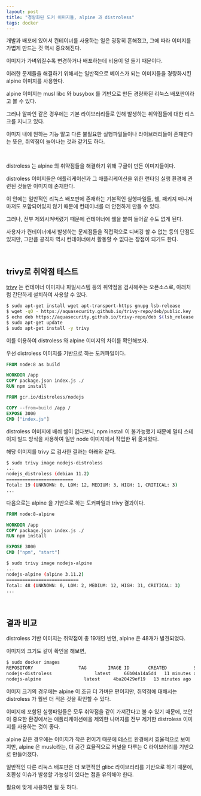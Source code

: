 ```yaml
---
layout: post
title: "경량화된 도커 이미지들, alpine 과 distroless"
tags: docker
---
```


개발과 배포에 있어서 컨테이너를 사용하는 일은 굉장히 흔해졌고, 그에 따라 이미지를 가볍게 만드는 것 역시 중요해진다.

이미지가 가벼워질수록 변경하거나 배포하는데 비용이 덜 들기 때문이다.

이러한 문제들을 해결하기 위해서는 일반적으로 베이스가 되는 이미지들을 경량화시킨 alpine 이미지를 사용한다.

alpine 이미지는 musl libc 와 busybox 를 기반으로 만든 경량화된 리눅스 배포판이라고 볼 수 있다.

그러나 알파인 같은 경우에는 기본 라이브러리들로 인해 발생하는 취약점들에 대한 리스크를 지니고 있다.

이미지 내에 원하는 기능 말고 다른 불필요한 실행파일들이나 라이브러리들이 존재한다는 뜻은, 취약점이 늘어나는 것과 같기도 하다.

<br>

distroless 는 alpine 의 취약점들을 해결하기 위해 구글이 만든 이미지들이다.

distroless 이미지들은 애플리케이션과 그 애플리케이션을 위한 런타임 실행 환경에 관련된 것들만 이미지에 존재한다.

이 안에는 일반적인 리눅스 배포판에 존재하는 기본적인 실행파일들, 쉘, 패키지 매니저마저도 포함되어있지 않기 때문에 컨테이너를 더 안전하게 만들 수 있다.

그러나, 전부 제외시켜버렸기 때문에 컨테이너에 쉘을 붙여 들어갈 수도 없게 된다.

사용자가 컨테이너에서 발생하는 문제점들을 직접적으로 디버깅 할 수 없는 등의 단점도 있지만, 그만큼 공격자 역시 컨테이너에서 활동할 수 없다는 장점이 되기도 한다.

<br>

## trivy로 취약점 테스트

[trivy](https://github.com/aquasecurity/trivy) 는 컨테이너 이미지나 파일시스템 등의 취약점을 검사해주는 오픈소스로, 아래처럼 간단하게 설치하여 사용할 수 있다.

```bash
$ sudo apt-get install wget apt-transport-https gnupg lsb-release
$ wget -qO - https://aquasecurity.github.io/trivy-repo/deb/public.key | sudo apt-key add -
$ echo deb https://aquasecurity.github.io/trivy-repo/deb $(lsb_release -sc) main | sudo tee -a /etc/apt/sources.list.d/trivy.list
$ sudo apt-get update
$ sudo apt-get install -y trivy
```

이를 이용하여 distroless 와 alpine 이미지의 차이를 확인해보자.

우선 distroless 이미지를 기반으로 하는 도커파일이다.

```Dockerfile
FROM node:8 as build

WORKDIR /app
COPY package.json index.js ./
RUN npm install

FROM gcr.io/distroless/nodejs

COPY --from=build /app /
EXPOSE 3000
CMD ["index.js"]
```

distroless 이미지에 배쉬 쉘이 없다보니, npm install 이 불가능했기 때문에 멀티 스테이지 빌드 방식을 사용하여 일반 node 이미지에서 작업한 뒤 옮겨왔다.

해당 이미지를 trivy 로 검사한 결과는 아래와 같다.

```bash
$ sudo trivy image nodejs-distroless
...
nodejs_distroless (debian 11.2)
=========================
Total: 19 (UNKNOWN: 0, LOW: 12, MEDIUM: 3, HIGH: 1, CRITICAL: 3)
...
```

다음으로는 alpine 을 기반으로 하는 도커파일과 trivy 결과이다.

```Dockerfile
FROM node:8-alpine

WORKDIR /app
COPY package.json index.js ./
RUN npm install

EXPOSE 3000
CMD ["npm", "start"]
```

```bash
$ sudo trivy image nodejs-alpine
...
nodejs-alpine (alpine 3.11.2)
===========================
Total: 48 (UNKNOWN: 0, LOW: 2, MEDIUM: 12, HIGH: 31, CRITICAL: 3)
...
```

<br>

## 결과 비교

distroless 기반 이미지는 취약점이 총 19개인 반면, alpine 은 48개가 발견되었다.

이미지의 크기도 같이 확인을 해보면,

```bash
$ sudo docker images
REPOSITORY                 TAG        IMAGE ID       CREATED          SIZE
nodejs-distroless                latest     66b04a14a5d4   11 minutes ago   118MB
nodejs-alpine                latest     4ba20429ef19   13 minutes ago   76.9MB
```

이미지 크기의 경우에는 alpine 이 조금 더 가벼운 편이지만, 취약점에 대해서는 distroless 가 훨씬 더 적은 것을 확인할 수 있다.

이미지에 포함된 실행파일들은 모두 취약점을 같이 가져간다고 볼 수 있기 때문에, 보안이 중요한 환경에서는 애플리케이션에을 제외한 나머지를 전부 제거한 distroless 이미지를 사용하는 것이 좋다.

alpine 같은 경우에는 이미지가 작은 편이기 때문에 테스트 환경에서 효율적으로 보이지만, alpine 은 muslc라는, 더 공간 효율적으로 커널을 다루는 C 라이브러리를 기반으로 만들어졌다.

일반적인 다른 리눅스 배포판은 더 보편적인 glibc 라이브러리를 기반으로 하기 때문에, 호환성 이슈가 발생할 가능성이 있다는 점을 유의해야 한다.

필요에 맞게 사용하면 될 듯 하다.